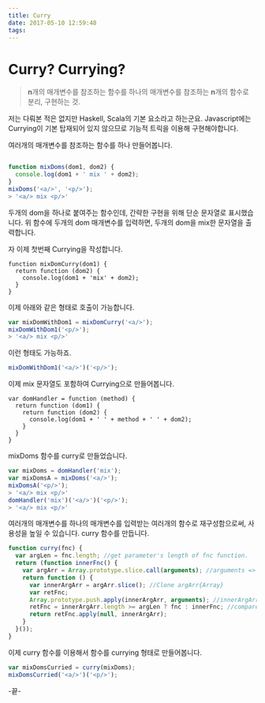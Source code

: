 ```yaml
---
title: Curry
date: 2017-05-10 12:59:48
tags:
---
```

# Curry? Currying?

> **n**개의 매개변수를 참조하는 함수를 하나의 매개변수를 참조하는 **n**개의 함수로 분리, 구현하는 것.

저는 다뤄본 적은 없지만 Haskell, Scala의 기본 요소라고 하는군요. Javascript에는 Currying이 기본 탑재되어 있지 않으므로 기능적 트릭을 이용해 구현해야합니다.

여러개의 매개변수를 참조하는 함수를 하나 만들어봅니다.

```javascript

function mixDoms(dom1, dom2) {
  console.log(dom1 + ' mix ' + dom2);
}
mixDoms('<a/>', '<p/>');
> '<a/> mix <p/>'
```

두개의 dom을 하나로 붙여주는 함수인데, 간략한 구현을 위해 단순 문자열로 표시했습니다. 위 함수에 두개의 dom 매개변수를 입력하면, 두개의 dom을 mix한 문자열을 출력합니다.

자 이제 첫번째 Currying을 작성합니다.

```
function mixDomCurry(dom1) {
  return function (dom2) {
    console.log(dom1 + 'mix' + dom2);
  }
}
```

이제 아래와 같은 형태로 호출이 가능합니다.

```javascript
var mixDomWithDom1 = mixDomCurry('<a/>');
mixDomWithDom1('<p/>');
> '<a/> mix <p/>'
```

이런 형태도 가능하죠.

```javascript
mixDomWithDom1('<a/>')('<p/>');
```

이제 mix 문자열도 포함하여 Currying으로 만들어봅니다.

```
var domHandler = function (method) {
  return function (dom1) {
    return function (dom2) {
      console.log(dom1 + ' ' + method + ' ' + dom2);
    }
  }
}
```

mixDoms 함수를 curry로 만들었습니다.

```javascript
var mixDoms = domHandler('mix');
var mixDomsA = mixDoms('<a/>');
mixDomsA('<p/>');
> '<a/> mix <p/>'
domHandler('mix')('<a/>')('<p/>');
> '<a/> mix <p/>'
```

여러개의 매개변수를 하나의 매개변수를 입력받는 여러개의 함수로 재구성함으로써, 사용성을 높일 수 있습니다. curry 함수를 만듭니다.

```javascript
function curry(fnc) {
  var argLen = fnc.length; //get parameter's length of fnc function.
  return (function innerFnc() {
    var argArr = Array.prototype.slice.call(arguments); //arguments => Array
    return function () {
      var innerArgArr = argArr.slice(); //Clone argArr{Array}
      var retFnc;
      Array.prototype.push.apply(innerArgArr, arguments); //innerArgArr{Array} extend with arguments.
      retFnc = innerArgArr.length >= argLen ? fnc : innerFnc; //compare innerArgArr.length and argArr.length
      return retFnc.apply(null, innerArgArr);
    }
  }());
}
```

이제 curry 함수를 이용해서 함수를 currying 형태로 만들어봅니다.

```javascript
var mixDomsCurried = curry(mixDoms);
mixDomsCurried('<a/>')('<p/>');
```

-끝-
